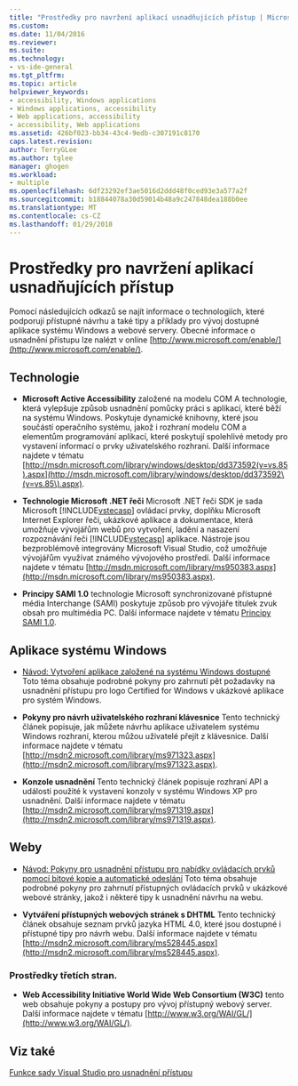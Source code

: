 ```yaml
---
title: "Prostředky pro navržení aplikací usnadňujících přístup | Microsoft Docs"
ms.custom: 
ms.date: 11/04/2016
ms.reviewer: 
ms.suite: 
ms.technology:
- vs-ide-general
ms.tgt_pltfrm: 
ms.topic: article
helpviewer_keywords:
- accessibility, Windows applications
- Windows applications, accessibility
- Web applications, accessibility
- accessibility, Web applications
ms.assetid: 426bf023-bb34-43c4-9edb-c307191c8170
caps.latest.revision: 
author: TerryGLee
ms.author: tglee
manager: ghogen
ms.workload:
- multiple
ms.openlocfilehash: 6df23292ef3ae5016d2ddd48f0ced93e3a577a2f
ms.sourcegitcommit: b18844078a30d59014b48a9c247848dea188b0ee
ms.translationtype: MT
ms.contentlocale: cs-CZ
ms.lasthandoff: 01/29/2018
---
```

# <a name="resources-for-designing-accessible-applications"></a>Prostředky pro navržení aplikací usnadňujících přístup
Pomocí následujících odkazů se najít informace o technologiích, které podporují přístupné návrhu a také tipy a příklady pro vývoj dostupné aplikace systému Windows a webové servery. Obecné informace o usnadnění přístupu lze nalézt v online [http://www.microsoft.com/enable/](http://www.microsoft.com/enable/).  
  
## <a name="technologies"></a>Technologie  
  
-   **Microsoft Active Accessibility** založené na modelu COM A technologie, která vylepšuje způsob usnadnění pomůcky práci s aplikací, které běží na systému Windows. Poskytuje dynamické knihovny, které jsou součástí operačního systému, jakož i rozhraní modelu COM a elementům programování aplikací, které poskytují spolehlivé metody pro vystavení informací o prvky uživatelského rozhraní. Další informace najdete v tématu [http://msdn.microsoft.com/library/windows/desktop/dd373592(v=vs.85).aspx](http://msdn.microsoft.com/library/windows/desktop/dd373592\(v=vs.85\).aspx).  
  
-   **Technologie Microsoft .NET řeči** Microsoft .NET řeči SDK je sada Microsoft [!INCLUDE[vstecasp](../../code-quality/includes/vstecasp_md.md)] ovládací prvky, doplňku Microsoft Internet Explorer řeči, ukázkové aplikace a dokumentace, která umožňuje vývojářům webů pro vytvoření, ladění a nasazení rozpoznávání řeči [!INCLUDE[vstecasp](../../code-quality/includes/vstecasp_md.md)] aplikace. Nástroje jsou bezproblémově integrovány Microsoft Visual Studio, což umožňuje vývojářům využívat známého vývojového prostředí. Další informace najdete v tématu [http://msdn.microsoft.com/library/ms950383.aspx](http://msdn.microsoft.com/library/ms950383.aspx).  
  
-   **Principy SAMI 1.0** technologie Microsoft synchronizované přístupné média Interchange (SAMI) poskytuje způsob pro vývojáře titulek zvuk obsah pro multimédia PC. Další informace najdete v tématu [Principy SAMI 1.0](http://msdn.microsoft.com/library/ms971327.aspx).  
  
## <a name="windows-applications"></a>Aplikace systému Windows  
  
-   [Návod: Vytvoření aplikace založené na systému Windows dostupné](http://msdn.microsoft.com/Library/654c7f2f-1586-480b-9f12-9d9b8f5cc32b) Toto téma obsahuje podrobné pokyny pro zahrnutí pět požadavky na usnadnění přístupu pro logo Certified for Windows v ukázkové aplikace pro systém Windows.  
  
-   **Pokyny pro návrh uživatelského rozhraní klávesnice** Tento technický článek popisuje, jak můžete návrhu aplikace uživatelem systému Windows rozhraní, kterou můžou uživatelé přejít z klávesnice. Další informace najdete v tématu [http://msdn2.microsoft.com/library/ms971323.aspx](http://msdn2.microsoft.com/library/ms971323.aspx).  
  
-   **Konzole usnadnění** Tento technický článek popisuje rozhraní API a události použité k vystavení konzoly v systému Windows XP pro usnadnění. Další informace najdete v tématu [http://msdn2.microsoft.com/library/ms971319.aspx](http://msdn2.microsoft.com/library/ms971319.aspx).  
  
## <a name="web-sites"></a>Weby  
  
-   [Návod: Pokyny pro usnadnění přístupu pro nabídky ovládacích prvků pomocí bitové kopie a automatické odeslání](http://msdn.microsoft.com/Library/ff7b5021-48b3-46bf-921f-9fe1e0e32202) Toto téma obsahuje podrobné pokyny pro zahrnutí přístupných ovládacích prvků v ukázkové webové stránky, jakož i některé tipy k usnadnění návrhu na webu.
  
-   **Vytváření přístupných webových stránek s DHTML** Tento technický článek obsahuje seznam prvků jazyka HTML 4.0, které jsou dostupné i přístupné tipy pro návrh webu. Další informace najdete v tématu [http://msdn2.microsoft.com/library/ms528445.aspx](http://msdn2.microsoft.com/library/ms528445.aspx).
  
### <a name="third-party-resources"></a>Prostředky třetích stran.  
  
-   **Web Accessibility Initiative World Wide Web Consortium (W3C)** tento web obsahuje pokyny a postupy pro vývoj přístupný webový server. Další informace najdete v tématu [http://www.w3.org/WAI/GL/](http://www.w3.org/WAI/GL/).  
  
## <a name="see-also"></a>Viz také  
 [Funkce sady Visual Studio pro usnadnění přístupu](../../ide/reference/accessibility-features-of-visual-studio.md)
